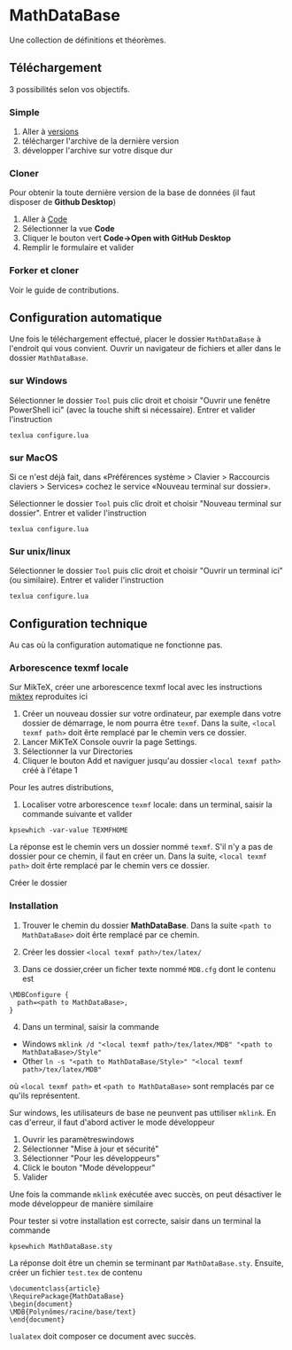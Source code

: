 # MathDataBase

Une collection de définitions et théorèmes.

## Téléchargement

3 possibilités selon vos objectifs.

### Simple

1. Aller à [versions](https://github.com/uB-MEEF-Maths-2021/MathDataBase-fr/releases)
2. télécharger l'archive de la dernière version
3. développer l'archive sur votre disque dur

### Cloner

Pour obtenir la toute dernière version de la base de données (il faut disposer de **Github Desktop**)

1. Aller à [Code](https://github.com/uB-MEEF-Maths-2021/MathDataBase-fr/)
2. Sélectionner la vue **Code**
3. Cliquer le bouton vert **Code->Open with GitHub Desktop**
4. Remplir le formulaire et valider

### Forker et cloner

Voir le guide de contributions.

## Configuration automatique

Une fois le téléchargement effectué, placer le dossier `MathDataBase` à l'endroit qui vous convient. Ouvrir un navigateur de fichiers et aller dans le dossier `MathDataBase`.

### sur Windows

Sélectionner le dossier `Tool` puis clic droit et choisir "Ouvrir une fenêtre PowerShell ici" (avec la touche shift si nécessaire). Entrer et valider l'instruction
```
texlua configure.lua
```

### sur MacOS

Si ce n'est déjà fait, dans «Préférences système > Clavier > Raccourcis claviers > Services» cochez le service «Nouveau terminal sur dossier».

Sélectionner le dossier `Tool` puis clic droit et choisir "Nouveau terminal sur dossier". Entrer et valider l'instruction
```
texlua configure.lua
```
### Sur unix/linux

Sélectionner le dossier `Tool` puis clic droit et choisir "Ouvrir un terminal ici" (ou similaire). Entrer et valider l'instruction
```
texlua configure.lua
```

## Configuration technique

Au cas où la configuration automatique ne fonctionne pas.

### Arborescence texmf locale

Sur MikTeX, créer une arborescence texmf local avec les instructions [miktex](https://miktex.org/kb/texmf-roots) reproduites ici

1. Créer un nouveau dossier sur votre ordinateur, par exemple dans votre dossier de démarrage, le nom pourra être `texmf`. Dans la suite, `<local texmf path>` doit êrte remplacé par le chemin vers ce dossier.
2. Lancer MiKTeX Console ouvrir la page Settings.
3. Sélectionner la vur Directories
4. Cliquer le bouton Add et naviguer jusqu'au dossier  `<local texmf path>` créé à l'étape 1

Pour les autres distributions,

1. Localiser votre arborescence `texmf` locale: dans un terminal, saisir la commande suivante et vallder
```
kpsewhich -var-value TEXMFHOME
```
La réponse est le chemin vers un dossier nommé `texmf`. S'il n'y a pas de dossier pour ce chemin, il faut en créer un.
Dans la suite, `<local texmf path>` doit êrte remplacé par le chemin vers ce dossier.

Créer le dossier 
### Installation

1. Trouver le chemin du dossier **MathDataBase**. Dans la suite  `<path to MathDataBase>` doit êrte remplacé par ce chemin.

2. Créer les dossier `<local texmf path>/tex/latex/`

3. Dans ce dossier,créer un ficher texte nommé `MDB.cfg` dont le contenu est
```
\MDBConfigure {
  path=<path to MathDataBase>,
}
```

4. Dans un terminal, saisir la commande

* Windows `mklink /d "<local texmf path>/tex/latex/MDB" "<path to MathDataBase>/Style"`
* Other `ln -s "<path to MathDataBase/Style>" "<local texmf path>/tex/latex/MDB"`

où `<local texmf path>` et  `<path to MathDataBase>` sont remplacés par ce qu'ils représentent.

Sur windows, les utilisateurs de base ne peunvent pas uttiliser  `mklink`. En cas d'erreur, il faut d'abord activer le mode développeur

1. Ouvrir les paramètreswindows
2. Sélectionner  "Mise à jour et sécurité"
3. Sélectionner "Pour les développeurs"
4. Click le bouton "Mode développeur"
5. Valider

Une fois la commande `mklink` exécutée avec succès, on peut désactiver le mode développeur de manière similaire

Pour tester si votre installation est correcte, saisir dans un terminal la commande
```
kpsewhich MathDataBase.sty
```
La réponse doit être un chemin se terminant par `MathDataBase.sty`.
Ensuite, créer un fichier `test.tex` de contenu
```
\documentclass{article}
\RequirePackage{MathDataBase}
\begin{document}
\MDB{Polynômes/racine/base/text}
\end{document}
```
`lualatex` doit composer ce document avec succès.
